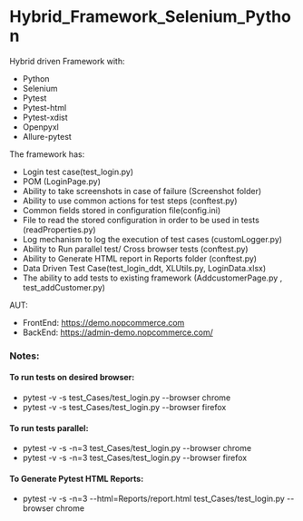 # Hybrid_Framework_Selenium_Python
Hybrid driven Framework with:
* Python
* Selenium
* Pytest
* Pytest-html
* Pytest-xdist
* Openpyxl
* Allure-pytest

The framework has:
* Login test case(test_login.py)
* POM (LoginPage.py)
* Ability to take screenshots in case of failure (Screenshot folder)
* Ability to use common actions for test steps (conftest.py)
* Common fields stored in configuration file(config.ini)
* File to read the stored configuration in order to be used in tests (readProperties.py)
* Log mechanism to log the execution of test cases (customLogger.py)
* Ability to Run parallel test/ Cross browser tests (conftest.py)
* Ability to Generate HTML report in Reports folder (conftest.py)
* Data Driven Test Case(test_login_ddt, XLUtils.py, LoginData.xlsx)
* The ability to add tests to existing framework (AddcustomerPage.py , test_addCustomer.py)

AUT:
* FrontEnd: https://demo.nopcommerce.com
* BackEnd: https://admin-demo.nopcommerce.com/

### Notes:
#### To run tests on desired browser:
* pytest -v -s test_Cases/test_login.py --browser chrome
* pytest -v -s test_Cases/test_login.py --browser firefox

#### To run tests parallel:
* pytest -v -s -n=3 test_Cases/test_login.py --browser chrome
* pytest -v -s -n=3 test_Cases/test_login.py --browser firefox

#### To Generate Pytest HTML Reports:
* pytest -v -s -n=3 --html=Reports/report.html test_Cases/test_login.py --browser chrome